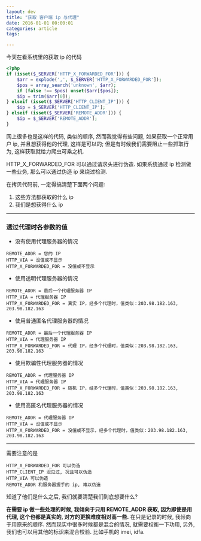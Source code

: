 ```yaml
---
layout: dev
title: "获取 客户端 ip 与代理"
date: 2016-01-01 00:00:01
categories: article
tags: 

---
```



今天在看系统里的获取 ip 的代码

```php
<?php
if (isset($_SERVER['HTTP_X_FORWARDED_FOR'])) {
    $arr = explode(',', $_SERVER['HTTP_X_FORWARDED_FOR']);
    $pos = array_search('unknown', $arr);
    if (false !== $pos) unset($arr[$pos]);
    $ip = trim($arr[0]);
} elseif (isset($_SERVER['HTTP_CLIENT_IP'])) {
    $ip = $_SERVER['HTTP_CLIENT_IP'];
} elseif (isset($_SERVER['REMOTE_ADDR'])) {
    $ip = $_SERVER['REMOTE_ADDR'];
}
```

网上很多也是这样的代码, 类似的顺序, 然而我觉得有些问题, 如果获取一个正常用户 ip, 并且想获得他的代理, 这样是可以的; 但是有时候我们需要阻止一些抓取行为, 这样获取就给力爬虫可乘之机.

HTTP_X_FORWARDED_FOR 可以通过请求头进行伪造. 如果系统通过 ip 检测做一些业务, 那么可以通过伪造 ip 来绕过检测.

在拷贝代码前, 一定得搞清楚下面两个问题:

1. 这些方法都获取的什么 ip
2. 我们是想获得什么 ip

----

### 透过代理时各参数的值

- 没有使用代理服务器的情况

```
REMOTE_ADDR = 您的 IP
HTTP_VIA = 没值或不显示
HTTP_X_FORWARDED_FOR = 没值或不显示
```

- 使用透明代理服务器的情况

```
REMOTE_ADDR = 最后一个代理服务器 IP
HTTP_VIA = 代理服务器 IP
HTTP_X_FORWARDED_FOR = 真实 IP，经多个代理时，值类似：203.98.182.163, 203.98.182.163
```

- 使用普通匿名代理服务器的情况

```
REMOTE_ADDR = 最后一个代理服务器 IP
HTTP_VIA = 代理服务器 IP
HTTP_X_FORWARDED_FOR = 代理 IP，经多个代理时，值类似：203.98.182.163, 203.98.182.163
```

- 使用欺骗性代理服务器的情况

```
REMOTE_ADDR = 代理服务器 IP
HTTP_VIA = 代理服务器 IP
HTTP_X_FORWARDED_FOR = 随机 IP，经多个代理时，值类似：203.98.182.163, 203.98.182.163
```

- 使用高匿名代理服务器的情况

```
REMOTE_ADDR = 代理服务器 IP
HTTP_VIA = 没值或不显示
HTTP_X_FORWARDED_FOR = 没值或不显示，经多个代理时，值类似：203.98.182.163, 203.98.182.163
```

----

需要注意的是

```
HTTP_X_FORWARDED_FOR 可以伪造
HTTP_CLIENT_IP 没见过, 况且可以伪造
HTTP_VIA 可以伪造
REMOTE_ADDR 和服务器握手的 ip, 难以伪造
```

知道了他们是什么之后, 我们就要清楚我们到底想要什么?

**在需要 ip 做一些处理的时候, 我倾向于只用 REMOTE_ADDR 获取, 因为即使是用代理, 这个也都是真实的, 对方的更换难度相对高一些.** 在只是记录的时候, 我倾向于用原来的顺序. 然而现实中很多时候都是混合的情况, 就需要权衡一下功用, 另外, 我们也可以用其他的标识来混合校验. 比如手机的 imei, idfa.

